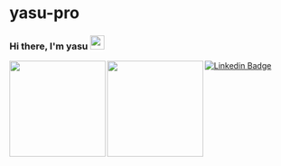 # yasu-pro

### Hi there, I'm yasu</a> <img src="https://media.giphy.com/media/hvRJCLFzcasrR4ia7z/giphy.gif" width="25px">

<p align="left"> 
  <a href="https://github.com/yasu-pro">
    <img align="left" height="170px" src="https://github-readme-stats.vercel.app/api?username=yasu-pro&count_private=true&show_icons=true&theme=dracula" />
  </a>
  <a href="https://github.com/yasu-pro">
    <img align="left" height="170px" src="https://github-readme-stats.vercel.app/api/top-langs/?username=yasu-pro&layout=compact&theme=dracula" />
  </a>
</p>

[![Linkedin Badge](https://img.shields.io/badge/-LinkedIn-0e76a8?style=flat-square&logo=Linkedin&logoColor=white)](https://www.linkedin.com/in/yasuhiro-fujimoto-7b7288213/)
